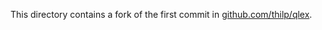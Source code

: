 This directory contains a fork of the first commit in [github.com/thilp/qlex](https://github.com/thilp/qlex).
